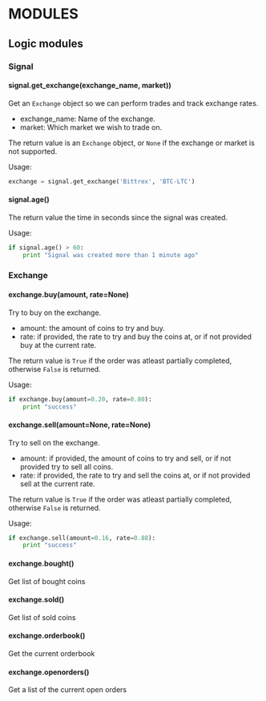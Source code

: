 # MODULES
## Logic modules

### Signal
#### signal.get_exchange(exchange_name, market))
Get an `Exchange` object so we can perform trades and track exchange rates.

 * exchange_name:   Name of the exchange.
 * market:          Which market we wish to trade on.

The return value is an `Exchange` object, or `None` if the exchange or market is not supported.

Usage:
```python
exchange = signal.get_exchange('Bittrex', 'BTC-LTC')
```


#### signal.age()
The return value the time in seconds since the signal was created.

Usage:
```python
if signal.age() > 60:
    print "Signal was created more than 1 minute ago"
```


### Exchange
#### exchange.buy(amount, rate=None)
Try to buy on the exchange.

 * amount:  the amount of coins to try and buy.
 * rate:    if provided, the rate to try and buy the coins at, or if not provided buy at the current rate.

The return value is `True` if the order was atleast partially completed, otherwise `False` is returned.

Usage:
```python
if exchange.buy(amount=0.20, rate=0.80):
    print "success"
```


#### exchange.sell(amount=None, rate=None)
Try to sell on the exchange. 

 * amount:  if provided, the amount of coins to try and sell, or if not provided try to sell all coins.
 * rate:    if provided, the rate to try and sell the coins at, or if not provided sell at the current rate.

The return value is `True` if the order was atleast partially completed, otherwise `False` is returned. 

Usage:
```python
if exchange.sell(amount=0.16, rate=0.88):
    print "success"
```


#### exchange.bought()
Get list of bought coins
#### exchange.sold()
Get list of sold coins
#### exchange.orderbook()
Get the current orderbook
#### exchange.openorders()
Get a list of the current open orders

